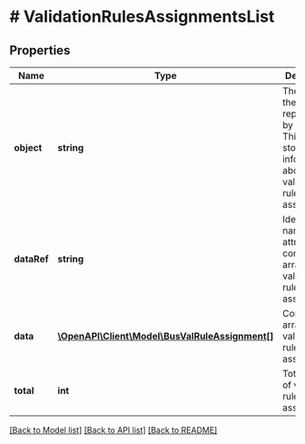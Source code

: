 # # ValidationRulesAssignmentsList

## Properties

Name | Type | Description | Notes
------------ | ------------- | ------------- | -------------
**object** | **string** | The type of the object represented by JSON. This object stores information about validation rules assignments. | [optional] [default to 'list']
**dataRef** | **string** | Identifies the name of the attribute that contains the array of validation rules assignments. | [optional] [default to 'data']
**data** | [**\OpenAPI\Client\Model\BusValRuleAssignment[]**](BusValRuleAssignment.md) | Contains array of validation rules assignments. | [optional]
**total** | **int** | Total number of validation rules assignments. | [optional]

[[Back to Model list]](../../README.md#models) [[Back to API list]](../../README.md#endpoints) [[Back to README]](../../README.md)
